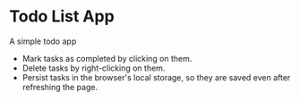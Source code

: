 # Todo List App
A simple todo app

- Mark tasks as completed by clicking on them.
- Delete tasks by right-clicking on them.
- Persist tasks in the browser's local storage, so they are saved even after refreshing the page.
